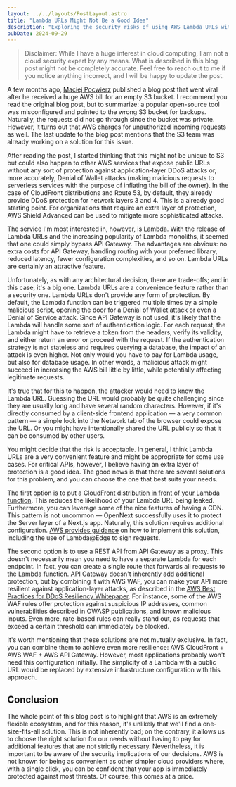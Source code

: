 ```yaml
---
layout: ../../layouts/PostLayout.astro
title: "Lambda URLs Might Not Be a Good Idea"
description: "Exploring the security risks of using AWS Lambda URLs without protection and potential solutions using CloudFront, API Gateway, and AWS WAF to safeguard serverless applications."
pubDate: 2024-09-29
---
```


> Disclaimer: While I have a huge interest in cloud computing, I am not a cloud security expert by any means. What is described in this blog post might not be completely accurate. Feel free to reach out to me if you notice anything incorrect, and I will be happy to update the post.

A few months ago, [Maciej Pocwierz](https://medium.com/@maciej.pocwierz/how-an-empty-s3-bucket-can-make-your-aws-bill-explode-934a383cb8b1) published a blog post that went viral after he received a huge AWS bill for an empty S3 bucket. I recommend you read the original blog post, but to summarize: a popular open-source tool was misconfigured and pointed to the wrong S3 bucket for backups. Naturally, the requests did not go through since the bucket was private. However, it turns out that AWS charges for unauthorized incoming requests as well. The last update to the blog post mentions that the S3 team was already working on a solution for this issue.

After reading the post, I started thinking that this might not be unique to S3 but could also happen to other AWS services that expose public URLs without any sort of protection against application-layer DDoS attacks or, more accurately, Denial of Wallet attacks (making malicious requests to serverless services with the purpose of inflating the bill of the owner). In the case of CloudFront distributions and Route 53, by default, they already provide DDoS protection for network layers 3 and 4. This is a already good starting point. For organizations that require an extra layer of protection, AWS Shield Advanced can be used to mitigate more sophisticated attacks.

The service I'm most interested in, however, is Lambda. With the release of Lambda URLs and the increasing popularity of Lambda monoliths, it seemed that one could simply bypass API Gateway. The advantages are obvious: no extra costs for API Gateway, handling routing with your preferred library, reduced latency, fewer configuration complexities, and so on. Lambda URLs are certainly an attractive feature.

Unfortunately, as with any architectural decision, there are trade-offs; and in this case, it's a big one. Lambda URLs are a convenience feature rather than a security one. Lambda URLs don't provide any form of protection. By default, the Lambda function can be triggered multiple times by a simple malicious script, opening the door for a Denial of Wallet attack or even a Denial of Service attack. Since API Gateway is not used, it's likely that the Lambda will handle some sort of authentication logic. For each request, the Lambda might have to retrieve a token from the headers, verify its validity, and either return an error or proceed with the request. If the authentication strategy is not stateless and requires querying a database, the impact of an attack is even higher. Not only would you have to pay for Lambda usage, but also for database usage. In other words, a malicious attack might succeed in increasing the AWS bill little by little, while potentially affecting legitimate requests.

It's true that for this to happen, the attacker would need to know the Lambda URL. Guessing the URL would probably be quite challenging since they are usually long and have several random characters. However, if it's directly consumed by a client-side frontend application — a very common pattern — a simple look into the Network tab of the browser could expose the URL. Or you might have intentionally shared the URL publicly so that it can be consumed by other users.

You might decide that the risk is acceptable. In general, I think Lambda URLs are a very convenient feature and might be appropriate for some use cases. For critical APIs, however, I believe having an extra layer of protection is a good idea. The good news is that there are several solutions for this problem, and you can choose the one that best suits your needs.

The first option is to put a [CloudFront distribution in front of your Lambda function](https://aws.amazon.com/blogs/networking-and-content-delivery/using-amazon-cloudfront-with-aws-lambda-as-origin-to-accelerate-your-web-applications/). This reduces the likelihood of your Lambda URL being leaked. Furthermore, you can leverage some of the nice features of having a CDN. This pattern is not uncommon — OpenNext successfully uses it to protect the Server layer of a Next.js app. Naturally, this solution requires additional configuration. [AWS provides guidance](https://aws.amazon.com/blogs/compute/protecting-an-aws-lambda-function-url-with-amazon-cloudfront-and-lambdaedge/) on how to implement this solution, including the use of Lambda@Edge to sign requests.

The second option is to use a REST API from API Gateway as a proxy. This doesn't necessarily mean you need to have a separate Lambda for each endpoint. In fact, you can create a single route that forwards all requests to the Lambda function. API Gateway doesn't inherently add additional protection, but by combining it with AWS WAF, you can make your API more resilient against application-layer attacks, as described in the [AWS Best Practices for DDoS Resiliency Whitepaper](https://docs.aws.amazon.com/whitepapers/latest/aws-best-practices-ddos-resiliency/introduction.html). For instance, some of the AWS WAF rules offer protection against suspicious IP addresses, common vulnerabilities described in OWASP publications, and known malicious inputs. Even more, rate-based rules can really stand out, as requests that exceed a certain threshold can immediately be blocked.

It's worth mentioning that these solutions are not mutually exclusive. In fact, you can combine them to achieve even more resilience: AWS CloudFront + AWS WAF + AWS API Gateway. However, most applications probably won't need this configuration initially. The simplicity of a Lambda with a public URL would be replaced by extensive infrastructure configuration with this approach.

## Conclusion

The whole point of this blog post is to highlight that AWS is an extremely flexible ecosystem, and for this reason, it's unlikely that we'll find a one-size-fits-all solution. This is not inherently bad; on the contrary, it allows us to choose the right solution for our needs without having to pay for additional features that are not strictly necessary. Nevertheless, it is important to be aware of the security implications of our decisions. AWS is not known for being as convenient as other simpler cloud providers where, with a single click, you can be confident that your app is immediately protected against most threats. Of course, this comes at a price.
